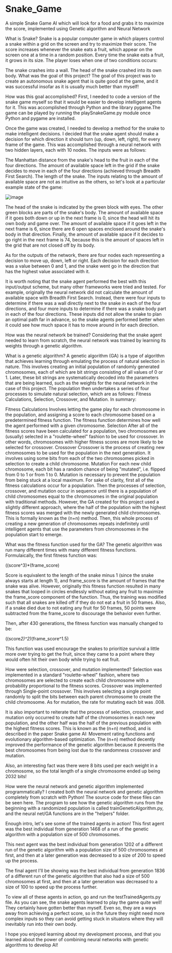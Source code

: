 # Snake_Game
A simple Snake Game AI which will look for a food and grabs it to maximize the score, implemented using Genetic algorithm and Neural Network


What is Snake?
Snake is a popular computer game in which players control a snake within a grid on the screen and try to maximize their score. The score increases whenever the snake eats a fruit, which appear on the screen one at a time in a random position. Every time the snake eats a fruit, it grows in its size. The player loses when one of two conditions occurs:

The snake crashes into a wall.
The head of the snake crashed into its own body.
What was the goal of this project?
The goal of this project was to create an autonomous snake agent that is quite good at the game, and it was successful insofar as it is usually much better than myself!

How was this goal accomplished?
First, I needed to code a version of the snake game myself so that it would be easier to develop intelligent agents for it. This was accomplished through Python and the library pygame.The game can be played by running the playSnakeGame.py module once Python and pygame are installed.

Once the game was created, I needed to develop a method for the snake to make intelligent decisions. I decided that the snake agent should make a decision for which direction it should turn (up, down, left, right), for every frame of the game. This was accomplished through a neural network with two hidden layers, each with 10 nodes. The inputs were as follows:

The Manhattan distance from the snake's head to the fruit in each of the four directions.
The amount of available space left in the grid if the snake decides to move in each of the four directions (achieved through Breadth First Search).
The length of the snake.
The inputs relating to the amount of available space are not as intuitive as the others, so let's look at a particular example state of the game:

![image](https://github.com/srushti-afk/Snake_Game/assets/58765433/c07de0fe-13fe-425c-84a3-756a0d8b97d8)


The head of the snake is indicated by the green block with eyes. The other green blocks are parts of the snake's body. The amount of available space if it goes both down or up in the next frame is 0, since the head will hit its own body and game over. The amount of available space if it goes left in the next frame is 6, since there are 6 open spaces enclosed around the snake's body in that direction. Finally, the amount of available space if it decides to go right in the next frame is 74, because this is the amount of spaces left in the grid that are not closed off by its body.

As for the outputs of the network, there are four nodes each representing a decision to move up, down, left or right. Each decision for each direction was a value between 0 and 1, and the snake went go in the direction that has the highest value associated with it.

It is worth noting that the snake agent performed the best with this input/output scheme, but many other frameworks were tried and tested. For example, originally the neural network did not calculate the amount of available space with Breadth First Search. Instead, there were four inputs to determine if there was a wall directly next to the snake in each of the four directions, and four more inputs to determine if there was a snake body part in each of the four directions. These inputs did not allow the snake to plan an optimal path far in advance, so the snake agents performed better when it could see how much space it has to move around in for each direction.

How was the neural network be trained?
Considering that the snake agent needed to learn from scratch, the neural network was trained by learning its weights through a genetic algorithm.

What is a genetic algorithm?
A genetic algorithm (GA) is a type of algorithm that achieves learning through emulating the process of natural selection in nature. This involves creating an initial population of randomly generated chromosomes, each of which are bit strings consisting of all values of 0 or 1. Later, these bit strings are systematically decoded into the parameters that are being learned, such as the weights for the neural network in the case of this project. The population then undertakes a series of four processes to simulate natural selection, which are as follows: Fitness Calculations, Selection, Crossover, and Mutation. In summary:

Fitness Calculations
Involves letting the game play for each chromosome in the population, and assigning a score to each chromosome based on a predetermined fitness function.
The fitness function determines how well the agent performed with a given chromosome.
Selection
After all of the fitness scores have been calculated for a population, two chromosomes are (usually) selected in a "roulette-wheel" fashion to be used for crossover. In other words, chromosomes with higher fitness scores are more likely to be selected for crossover.
Crossover
Crossover is the process of creating new chromosomes to be used for the population in the next generation. It involves using some bits from each of the two chromosomes picked in selection to create a child chromosome.
Mutation
For each new child chromosome, each bit has a random chance of being "mutated", i.e. flipped from 0 to 1 or from 1 to 0.
Mutation is necessary to prevent the population from being stuck at a local maximum.
For sake of clarity, first all of the fitness calculations occur for a population. Then the processes of selection, crossover, and mutation occur in sequence until there is a population of child chromosomes equal to the chromosomes in the original population with traditional methods. However, the GA created for this project used a slightly different approach, where the half of the population with the highest fitness scores was merged with the newly generated child chromosomes. This is formally known as the (n+n) method. Then, this whole process of creating a new generation of chromosomes repeats indefinitely until intelligent agents that use the parameters from chromosomes in the population start to emerge.

What was the fitness function used for the GA?
The genetic algorithm was run many different times with many different fitness functions. Formulaically, the first fitness function was:

((score^3)*(frame_score)

Score is equivalent to the length of the snake minus 1 (since the snake always starts at length 1), and frame_score is the amount of frames that the snake was alive. However, originally this fitness function resulted in many snakes that looped in circles endlessly without eating any fruit to maximize the frame_score component of the function. Thus, the training was modified such that all snakes are killed off if they do not eat a fruit in 50 frames. Also, if a snake died due to not eating any fruit for 50 frames, 50 points were subtracted from the frame_score to discourage the behavior even further.

Then, after 430 generations, the fitness function was manually changed to be:

((score*2)^2)*(frame_score^1.5)

This function was used encourage the snakes to prioritize survival a little more over trying to get the fruit, since they came to a point where they would often hit their own body while trying to eat fruit.

How were selection, crossover, and mutation implemented?
Selection was implemented in a standard "roulette-wheel" fashion, where two chromosomes are selected to create each child chromosome with a probability proportional to the fitness scores. Crossover was implemented through Single-point crossover. This involves selecting a single point randomly to split the bits between each parent chromosome to create the child chromosome. As for mutation, the rate for mutating each bit was .008.

It is also important to reiterate that the process of selection, crossover, and mutation only occurred to create half of the chromosomes in each new population, and the other half was the half of the previous population with the highest fitness scores. This is known as the (n+n) method, and is described in the paper Snake game AI: Movement rating functions and evolutionary algorithm-based optimization. The (n+n) method decently improved the performance of the genetic algorithm because it prevents the best chromosomes from being lost due to the randomness crossover and mutation.

Also, an interesting fact was there were 8 bits used per each weight in a chromosome, so the total length of a single chromosome ended up being 2032 bits!

How were the neural network and genetic algorithm implemented programmatically?
I created both the neural network and genetic algorithm completely from scratch with Python! The source code for these files can be seen here. The program to see how the genetic algorithm runs from the beginning with a randomized population is called trainGeneticAlgorithm.py, and the neural net/GA functions are in the "helpers" folder.

Enough intro, let's see some of the trained agents in action!
This first agent was the best individual from generation 1468 of a run of the genetic algorithm with a population size of 500 chromosomes.

This next agent was the best individual from generation 1202 of a different run of the genetic algorithm with a population size of 500 chromosomes at first, and then at a later generation was decreased to a size of 200 to speed up the process.

The final agent I'll be showing was the best individual from generation 1836 of a different run of the genetic algorithm that also had a size of 500 chromosomes at first, and then at a later generation was decreased to a size of 100 to speed up the process further.

To view all of these agents in action, go and run the testTrainedAgents.py file.
As you can see, the snake agents learned to play the game quite well! They certainly have gotten better than myself. Even so, they are a ways away from achieving a perfect score, so in the future they might need more complex inputs so they can avoid getting stuck in situatons where they will inevitably run into their own body.

I hope you enjoyed learning about my development process, and that you learned about the power of combining neural networks with genetic algorithms to develop AI!

